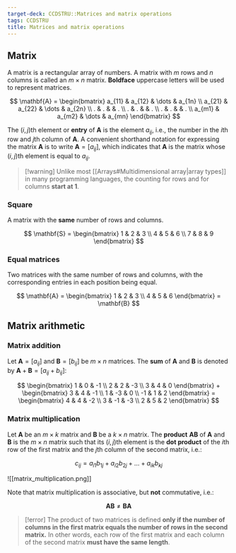 ```yaml
---
target-deck: CCDSTRU::Matrices and matrix operations
tags: CCDSTRU
title: Matrices and matrix operations
---
```


## Matrix

A matrix is a rectangular array of numbers. A matrix with $m$ rows and $n$ columns is called an $m \times n$ matrix. **Boldface** uppercase letters will be used to represent matrices.

$$
\mathbf{A} = \begin{bmatrix}
a_{11} & a_{12} & \dots & a_{1n} \\
a_{21} & a_{22} & \dots & a_{2n} \\
. & . & & . \\
. & . & & . \\
. & . & & . \\
a_{m1} & a_{m2} & \dots & a_{mn}
\end{bmatrix}
$$

The $(i,j)$th element or **entry** of $\mathbf{A}$ is the element $a_{ij}$, i.e., the number in the $i$th row and $j$th column of $\mathbf{A}$. A convenient shorthand notation for expressing the matrix $\mathbf{A}$ is to write $\mathbf{A} = [a_{ij}]$, which indicates that $\mathbf{A}$ is the matrix whose $(i,j)$th element is equal to $a_{ij}$.

>[!warning] Unlike most [[Arrays#Multidimensional array|array types]] in many programming languages, the counting for rows and for columns **start at 1**.

<!--ID: 1712722536462-->

### Square

A matrix with the **same** number of rows and columns.

$$
\mathbf{S} = \begin{bmatrix}
1 & 2 & 3 \\
4 & 5 & 6 \\
7 & 8 & 9
\end{bmatrix}
$$

<!--ID: 1712722536465-->

### Equal matrices

Two matrices with the same number of rows and columns, with the corresponding entries in each position being equal.

$$
\mathbf{A} = \begin{bmatrix}
1 & 2 & 3 \\
4 & 5 & 6
\end{bmatrix} = \mathbf{B}
$$

<!--ID: 1712722536469-->

## Matrix arithmetic

<!--ID: 1716721003600-->

### Matrix addition

Let $\mathbf{A}=[a_{ij}]$ and $\mathbf{B}=[b_{ij}]$ be $m \times n$ matrices. The **sum** of $\mathbf{A}$ and $\mathbf{B}$ is denoted by $\mathbf{A}+\mathbf{B}=[a_{ij}+b_{ij}]$:

$$
\begin{bmatrix}
1 & 0 & -1 \\
2 & 2 & -3 \\
3 & 4 & 0
\end{bmatrix} + \begin{bmatrix}
3 & 4 & -1 \\
1 & -3 & 0 \\
-1 & 1 & 2
\end{bmatrix} = \begin{bmatrix}
4 & 4 & -2 \\
3 & -1 & -3 \\
2 & 5 & 2
\end{bmatrix}
$$

<!--ID: 1712722536472-->

### Matrix multiplication

Let $\mathbf{A}$ be an $m \times k$ matrix and $\mathbf{B}$ be a $k \times n$ matrix. The **product** $\mathbf{AB}$ of $\mathbf{A}$ and $\mathbf{B}$ is the $m \times n$ matrix such that its $(i,j)$th element is the **dot product** of the $i$th row of the first matrix and the $j$th column of the second matrix, i.e.:

$$
c_{ij}=a_{i1}b_{1j}+a_{i2}b_{2j}+\dots+a_{ik}b_{kj}
$$

![[matrix_multiplication.png]]

Note that matrix multiplication is associative, but **not** commutative, i.e.:

$$
\mathbf{AB} \neq \mathbf{BA}
$$

>[!error] The product of two matrices is defined **only if the number of columns in the first matrix equals the number of rows in the second matrix.** In other words, each row of the first matrix and each column of the second matrix **must have the same length**.

<!--ID: 1712722536475-->
